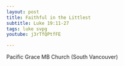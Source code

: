 ```yaml
---
layout: post
title: Faithful in the Littlest
subtitle: Luke 19:11-27
tags: luke svpg
youtube: j3rTfQPtfFE

---
```

Pacific Grace MB Church (South Vancouver)
